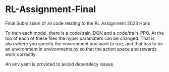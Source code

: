 # RL-Assignment-Final
Final Submission of all code relating to the RL Assignment 2023 Hons

To train each model, there is a code/train_DQN and a code/train_PPO.
At the top of each of these files the hyper paramaters can be changed. 
That is also where you specify the environment you want to use, and that has to be an environment in environments.py so that the action space and rewards work correctly

An env.yaml is provided to avioid dependecy issues.
